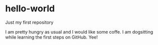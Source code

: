 # hello-world
Just my first repository

I am pretty hungry as usual and I would like some coffe. 
I am dogsitting while learning the first steps on GitHub. 
Yee!
